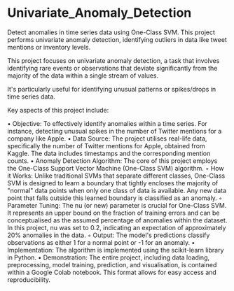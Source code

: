 # Univariate_Anomaly_Detection
Detect anomalies in time series data using One-Class SVM. This project performs univariate anomaly detection, identifying outliers in data like tweet mentions or inventory levels. 


This project focuses on univariate anomaly detection, a task that involves identifying rare events or observations that deviate significantly from the majority of the data within a single stream of values.

It's particularly useful for identifying unusual patterns or spikes/drops in time series data.

Key aspects of this project include:

• Objective: To effectively identify anomalies within a time series. For instance, detecting unusual spikes in the number of Twitter mentions for a company like Apple.
• Data Source: The project utilises real-life data, specifically the number of Twitter mentions for Apple, obtained from Kaggle. The data includes timestamps and the corresponding mention counts.
• Anomaly Detection Algorithm: The core of this project employs the One-Class Support Vector Machine (One-Class SVM) algorithm.
    ◦ How it Works: Unlike traditional SVMs that separate different classes, One-Class SVM is designed to learn a boundary that tightly encloses the majority of "normal" data points when only one class of data is available. Any new data point that falls outside this learned boundary is classified as an anomaly.
    ◦ Parameter Tuning: The nu (or new) parameter is crucial for One-Class SVM. It represents an upper bound on the fraction of training errors and can be conceptualised as the assumed percentage of anomalies within the dataset. In this project, nu was set to 0.2, indicating an expectation of approximately 20% anomalies in the data.
    ◦ Output: The model's predictions classify observations as either 1 for a normal point or -1 for an anomaly.
• Implementation: The algorithm is implemented using the scikit-learn library in Python.
• Demonstration: The entire project, including data loading, preprocessing, model training, prediction, and visualisation, is contained within a Google Colab notebook. This format allows for easy access and reproducibility.
